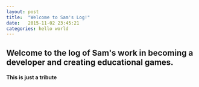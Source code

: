 ```yaml
---
layout: post
title:  "Welcome to Sam's Log!"
date:   2015-11-02 23:45:21
categories: hello world
---
```


## Welcome to the log of Sam's work in becoming a developer and creating educational games.

#### This is just a tribute


